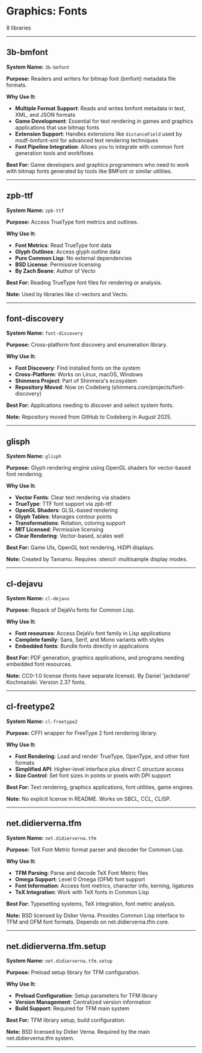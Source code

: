 # Graphics: Fonts

8 libraries

---

## 3b-bmfont

**System Name:** `3b-bmfont`

**Purpose:** Readers and writers for bitmap font (bmfont) metadata file formats.

**Why Use It:**
- **Multiple Format Support**: Reads and writes bmfont metadata in text, XML, and JSON formats
- **Game Development**: Essential for text rendering in games and graphics applications that use bitmap fonts
- **Extension Support**: Handles extensions like `distanceField` used by msdf-bmfont-xml for advanced text rendering techniques
- **Font Pipeline Integration**: Allows you to integrate with common font generation tools and workflows

**Best For:** Game developers and graphics programmers who need to work with bitmap fonts generated by tools like BMFont or similar utilities.

---


## zpb-ttf

**System Name:** `zpb-ttf`

**Purpose:** Access TrueType font metrics and outlines.

**Why Use It:**
- **Font Metrics**: Read TrueType font data
- **Glyph Outlines**: Access glyph outline data
- **Pure Common Lisp**: No external dependencies
- **BSD License**: Permissive licensing
- **By Zach Beane**: Author of Vecto

**Best For:** Reading TrueType font files for rendering or analysis.

**Note:** Used by libraries like cl-vectors and Vecto.

---


## font-discovery

**System Name:** `font-discovery`

**Purpose:** Cross-platform font discovery and enumeration library.

**Why Use It:**
- **Font Discovery**: Find installed fonts on the system
- **Cross-Platform**: Works on Linux, macOS, Windows
- **Shinmera Project**: Part of Shinmera's ecosystem
- **Repository Moved**: Now on Codeberg (shinmera.com/projects/font-discovery)

**Best For:** Applications needing to discover and select system fonts.

**Note:** Repository moved from GitHub to Codeberg in August 2025.

---


## glisph

**System Name:** `glisph`

**Purpose:** Glyph rendering engine using OpenGL shaders for vector-based font rendering.

**Why Use It:**
- **Vector Fonts**: Clear text rendering via shaders
- **TrueType**: TTF font support via zpb-ttf
- **OpenGL Shaders**: GLSL-based rendering
- **Glyph Tables**: Manages contour points
- **Transformations**: Rotation, coloring support
- **MIT Licensed**: Permissive licensing
- **Clear Rendering**: Vector-based, scales well

**Best For:** Game UIs, OpenGL text rendering, HiDPI displays.

**Note:** Created by Tamamu. Requires :stencil :multisample display modes.

---


## cl-dejavu

**System Name:** `cl-dejavu`

**Purpose:** Repack of DejaVu fonts for Common Lisp.

**Why Use It:**
- **Font resources**: Access DejaVu font family in Lisp applications
- **Complete family**: Sans, Serif, and Mono variants with styles
- **Embedded fonts**: Bundle fonts directly in applications

**Best For:** PDF generation, graphics applications, and programs needing embedded font resources.

**Note:** CC0-1.0 license (fonts have separate license). By Daniel 'jackdaniel' Kochmański. Version 2.37 fonts.

---


## cl-freetype2

**System Name:** `cl-freetype2`

**Purpose:** CFFI wrapper for FreeType 2 font rendering library.

**Why Use It:**
- **Font Rendering**: Load and render TrueType, OpenType, and other font formats
- **Simplified API**: Higher-level interface plus direct C structure access
- **Size Control**: Set font sizes in points or pixels with DPI support

**Best For:** Text rendering, graphics applications, font utilities, game engines.

**Note:** No explicit license in README. Works on SBCL, CCL, CLISP.

---


## net.didierverna.tfm

**System Name:** `net.didierverna.tfm`

**Purpose:** TeX Font Metric format parser and decoder for Common Lisp.

**Why Use It:**
- **TFM Parsing**: Parse and decode TeX Font Metric files
- **Omega Support**: Level 0 Omega (OFM) font support
- **Font Information**: Access font metrics, character info, kerning, ligatures
- **TeX Integration**: Work with TeX fonts in Common Lisp

**Best For:** Typesetting systems, TeX integration, font metric analysis.

**Note:** BSD licensed by Didier Verna. Provides Common Lisp interface to TFM and OFM font formats. Depends on net.didierverna.tfm.core.

---


## net.didierverna.tfm.setup

**System Name:** `net.didierverna.tfm.setup`

**Purpose:** Preload setup library for TFM configuration.

**Why Use It:**
- **Preload Configuration**: Setup parameters for TFM library
- **Version Management**: Centralized version information
- **Build Support**: Required for TFM main system

**Best For:** TFM library setup, build configuration.

**Note:** BSD licensed by Didier Verna. Required by the main net.didierverna.tfm system.

---


